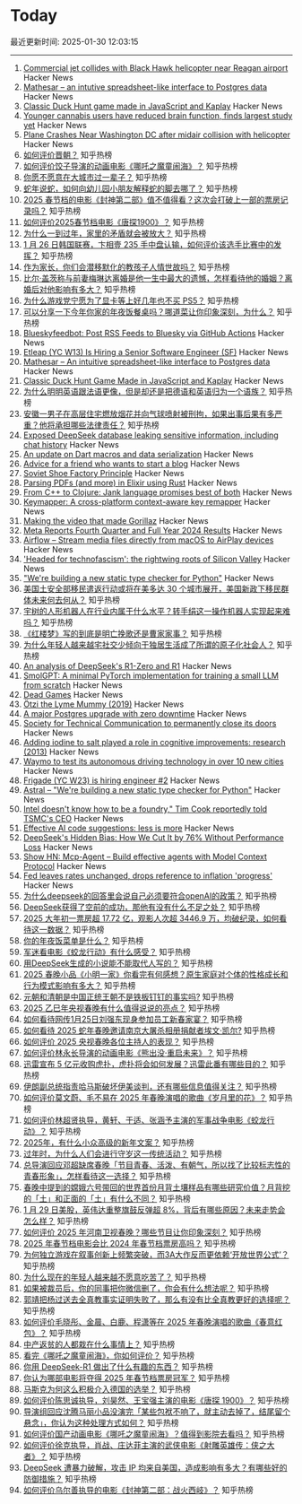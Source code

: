 # Today

最近更新时间: 2025-01-30 12:03:15

--- 
1. [Commercial jet collides with Black Hawk helicopter near Reagan airport](https://www.mediaite.com/news/breaking-commercial-jet-collides-with-police-chopper-near-reagan-airport/) Hacker News
2. [Mathesar – an intutive spreadsheet-like interface to Postgres data](https://github.com/mathesar-foundation/mathesar) Hacker News
3. [Classic Duck Hunt game made in JavaScript and Kaplay](https://jslegend.itch.io/duck-hunter) Hacker News
4. [Younger cannabis users have reduced brain function, finds largest study yet](https://newatlas.com/brain/young-adult-cannabis-brain-function/) Hacker News
5. [Plane Crashes Near Washington DC after midair collision with helicopter](https://www.nytimes.com/live/2025/01/29/us/plane-crash-washington-dc) Hacker News
6. [如何评价晋朝？](https://www.zhihu.com/question/303811337) 知乎热榜
7. [如何评价饺子导演的动画电影《哪吒之魔童闹海》？](https://www.zhihu.com/question/10693982829) 知乎热榜
8. [你愿不愿意在大城市过一辈子？](https://www.zhihu.com/question/6912710464) 知乎热榜
9. [蛇年说蛇，如何向幼儿园小朋友解释蛇的脚去哪了？](https://www.zhihu.com/question/10460104675) 知乎热榜
10. [2025 春节档的电影《封神第二部》值不值得看？这次会打破上一部的票房记录吗？](https://www.zhihu.com/question/10431084661) 知乎热榜
11. [如何评价2025春节档电影《唐探1900》？](https://www.zhihu.com/question/10714306638) 知乎热榜
12. [为什么一到过年，家里的矛盾就会被放大？](https://www.zhihu.com/question/9470076160) 知乎热榜
13. [1 月 26 日韩国联赛，卞相壹 235 手中盘认输，如何评价该选手比赛中的发挥？](https://www.zhihu.com/question/10672322913) 知乎热榜
14. [作为家长，你们会潜移默化的教孩子人情世故吗？](https://www.zhihu.com/question/7487972594) 知乎热榜
15. [比尔·盖茨称与前妻梅琳达离婚是他一生中最大的遗憾，怎样看待他的婚姻？离婚后对他影响有多大？](https://www.zhihu.com/question/10671044073) 知乎热榜
16. [为什么游戏党宁愿为了显卡等上好几年也不买 PS5？](https://www.zhihu.com/question/516192512) 知乎热榜
17. [可以分享一下今年你家的年夜饭餐桌吗？哪道菜让你印象深刻，为什么？](https://www.zhihu.com/question/10742266338) 知乎热榜
18. [Blueskyfeedbot: Post RSS Feeds to Bluesky via GitHub Actions](https://github.com/marketplace/actions/feed-to-bluesky) Hacker News
19. [Etleap (YC W13) Is Hiring a Senior Software Engineer (SF)](https://news.ycombinator.com/item?id=42873532) Hacker News
20. [Mathesar – An intuitive spreadsheet-like interface to Postgres data](https://github.com/mathesar-foundation/mathesar) Hacker News
21. [Classic Duck Hunt Game Made in JavaScript and Kaplay](https://jslegend.itch.io/duck-hunter) Hacker News
22. [为什么明明英语跟法语更像，但是却还是把德语和英语归为一个语族？](https://www.zhihu.com/question/477179463) 知乎热榜
23. [安徽一男子在高层住宅燃放烟花并向气球喷射被刑拘，如果出事后果有多严重？他将承担哪些法律责任？](https://www.zhihu.com/question/10693767229) 知乎热榜
24. [Exposed DeepSeek database leaking sensitive information, including chat history](https://www.wiz.io/blog/wiz-research-uncovers-exposed-deepseek-database-leak) Hacker News
25. [An update on Dart macros and data serialization](https://medium.com/dartlang/an-update-on-dart-macros-data-serialization-06d3037d4f12) Hacker News
26. [Advice for a friend who wants to start a blog](https://www.henrikkarlsson.xyz/p/start-a-blog) Hacker News
27. [Soviet Shoe Factory Principle](https://wiki.c2.com/?SovietShoeFactoryPrinciple) Hacker News
28. [Parsing PDFs (and more) in Elixir using Rust](https://www.chriis.dev/opinion/parsing-pdfs-in-elixir-using-rust) Hacker News
29. [From C++ to Clojure: Jank language promises best of both](https://thenewstack.io/from-c-to-clojure-new-language-promises-best-of-both/) Hacker News
30. [Keymapper: A cross-platform context-aware key remapper](https://github.com/houmain/keymapper) Hacker News
31. [Making the video that made Gorillaz](https://animationobsessive.substack.com/p/making-the-video-that-made-gorillaz) Hacker News
32. [Meta Reports Fourth Quarter and Full Year 2024 Results](https://investor.atmeta.com/investor-news/press-release-details/2025/Meta-Reports-Fourth-Quarter-and-Full-Year-2024-Results/default.aspx) Hacker News
33. [Airflow – Stream media files directly from macOS to AirPlay devices](https://airflow.app/) Hacker News
34. ['Headed for technofascism': the rightwing roots of Silicon Valley](https://www.theguardian.com/technology/ng-interactive/2025/jan/29/silicon-valley-rightwing-technofascism) Hacker News
35. ["We're building a new static type checker for Python"](https://twitter.com/charliermarsh/status/1884651482009477368) Hacker News
36. [美国土安全部移民遣返行动或将在美多达 30 个城市展开，美国新政下移民群体未来何去何从？](https://www.zhihu.com/question/10518043275) 知乎热榜
37. [宇树的人形机器人在行业内属于什么水平？转手绢这一操作机器人实现起来难吗？](https://www.zhihu.com/question/10775107971) 知乎热榜
38. [《红楼梦》写的到底是明亡挽歌还是曹家家事？](https://www.zhihu.com/question/667151455) 知乎热榜
39. [为什么年轻人越来越宅社交少倾向于独居生活成了所谓的原子化社会人？](https://www.zhihu.com/question/10663952009) 知乎热榜
40. [An analysis of DeepSeek's R1-Zero and R1](https://arcprize.org/blog/r1-zero-r1-results-analysis) Hacker News
41. [SmolGPT: A minimal PyTorch implementation for training a small LLM from scratch](https://github.com/Om-Alve/smolGPT) Hacker News
42. [Dead Games](https://garry.net/posts/dead-games) Hacker News
43. [Ötzi the Lyme Mummy (2019)](https://vetmed.illinois.edu/i-tick/2019/08/09/iceman-lyme-mummy-tattle-the-tick-blog/) Hacker News
44. [A major Postgres upgrade with zero downtime](https://www.instantdb.com/essays/pg_upgrade) Hacker News
45. [Society for Technical Communication to permanently close its doors](https://www.stc.org/) Hacker News
46. [Adding iodine to salt played a role in cognitive improvements: research (2013)](https://www.discovermagazine.com/health/how-adding-iodine-to-salt-boosted-americans-iq) Hacker News
47. [Waymo to test its autonomous driving technology in over 10 new cities](https://www.reuters.com/business/autos-transportation/alphabets-waymo-test-its-autonomous-driving-technology-over-10-new-cities-2025-01-29/) Hacker News
48. [Frigade (YC W23) is hiring engineer #2](https://www.ycombinator.com/companies/frigade/jobs/KUwAluN-senior-full-stack-engineer) Hacker News
49. [Astral – "We're building a new static type checker for Python"](https://twitter.com/charliermarsh/status/1884651482009477368) Hacker News
50. [Intel doesn't know how to be a foundry," Tim Cook reportedly told TSMC's CEO](https://www.tomshardware.com/tech-industry/tsmc-founder-says-tim-cook-told-him-intel-did-not-know-how-to-be-a-foundry) Hacker News
51. [Effective AI code suggestions: less is more](https://www.qodo.ai/blog/effective-code-suggestions-llms-less-is-more/) Hacker News
52. [DeepSeek's Hidden Bias: How We Cut It by 76% Without Performance Loss](https://www.hirundo.io/blog/deepseek-r1-debiased) Hacker News
53. [Show HN: Mcp-Agent – Build effective agents with Model Context Protocol](https://github.com/lastmile-ai/mcp-agent) Hacker News
54. [Fed leaves rates unchanged, drops reference to inflation 'progress'](https://www.reuters.com/markets/rates-bonds/fed-likely-keep-rates-steady-it-awaits-more-data-clarity-trump-policies-2025-01-29/) Hacker News
55. [为什么deepseek的回答里会说自己必须要符合openAI的政策？](https://www.zhihu.com/question/10345243086) 知乎热榜
56. [DeepSeek获得了空前的成功，那他有没有什么不足之处？](https://www.zhihu.com/question/10714927807) 知乎热榜
57. [2025 大年初一票房超 17.72 亿，观影人次超 3446.9 万，均破纪录，如何看待这一数据？](https://www.zhihu.com/question/10845942953) 知乎热榜
58. [你的年夜饭菜单是什么？](https://www.zhihu.com/question/39975003) 知乎热榜
59. [军迷看电影《蛟龙行动》有什么感受？](https://www.zhihu.com/question/10690251100) 知乎热榜
60. [用DeepSeek生成的小说能不能取代人写的？](https://www.zhihu.com/question/10754411661) 知乎热榜
61. [2025 春晚小品《小明一家》你看完有何感想？原生家庭对个体的性格成长和行为模式影响有多大？](https://www.zhihu.com/question/10785050735) 知乎热榜
62. [元朝和清朝是中国正统王朝不是铁板钉钉的事实吗?](https://www.zhihu.com/question/10759041814) 知乎热榜
63. [2025 乙巳年央视春晚有什么值得说说的亮点？](https://www.zhihu.com/question/10771375522) 知乎热榜
64. [如何看待网传1月25日刘强东现身参加员工新春家宴？](https://www.zhihu.com/question/10561872762) 知乎热榜
65. [如何看待 2025 蛇年春晚邀请南京大屠杀相册捐献者埃文·凯尔?](https://www.zhihu.com/question/10775579125) 知乎热榜
66. [如何评价 2025 央视春晚各位主持人的表现？](https://www.zhihu.com/question/10770813277) 知乎热榜
67. [如何评价林永长导演的动画电影《熊出没·重启未来》？](https://www.zhihu.com/question/662183444) 知乎热榜
68. [迅雷宣布 5 亿元收购虎扑，虎扑将会如何发展？迅雷此番有哪些目的？](https://www.zhihu.com/question/10745782038) 知乎热榜
69. [伊朗副总统指责哈马斯破坏伊美谈判，还有哪些信息值得关注？](https://www.zhihu.com/question/10455833179) 知乎热榜
70. [如何评价莫文蔚、毛不易在 2025 年春晚演唱的歌曲《岁月里的花》？](https://www.zhihu.com/question/10773575255) 知乎热榜
71. [如何评价林超贤执导，黄轩、于适、张涵予主演的军事战争电影《蛟龙行动》？](https://www.zhihu.com/question/10788157599) 知乎热榜
72. [2025年，有什么小众高级的新年文案？](https://www.zhihu.com/question/8805621913) 知乎热榜
73. [过年时，为什么人们会进行守岁这一传统活动？](https://www.zhihu.com/question/10117855830) 知乎热榜
74. [总导演回应邓超缺席春晚「节目青春、活泼、有朝气，所以找了比较标志性的青春形象」，怎样看待这一选择？](https://www.zhihu.com/question/10809176462) 知乎热榜
75. [春晚中提到的嫦娥六号带回的世界首份月背土壤样品有哪些研究价值？月背挖的「土」和正面的「土」有什么不同？](https://www.zhihu.com/question/658088633) 知乎热榜
76. [1 月 29 日美股，英伟达重整旗鼓反弹超 8%，背后有哪些原因？未来走势会怎么样？](https://www.zhihu.com/question/10803814934) 知乎热榜
77. [如何评价 2025 年河南卫视春晚？哪些节目让你印象深刻？](https://www.zhihu.com/question/10625393460) 知乎热榜
78. [2025 年春节档电影会比 2024 年春节档票房高吗？](https://www.zhihu.com/question/9055814483) 知乎热榜
79. [为何独立游戏在叙事创新上频繁突破，而3A大作反而更依赖‘开放世界公式’？](https://www.zhihu.com/question/10562418366) 知乎热榜
80. [为什么现在的年轻人越来越不愿意吃苦了？](https://www.zhihu.com/question/10760984999) 知乎热榜
81. [如果被裁员后，你的同事把你微信删了，你会有什么想法呢？](https://www.zhihu.com/question/10706612248) 知乎热榜
82. [郭靖把杨过送去全真教事实证明失败了，那么有没有比全真教更好的选择呢？](https://www.zhihu.com/question/10628234593) 知乎热榜
83. [如何评价毛晓彤、金晨、白鹿、程潇等在 2025 年春晚演唱的歌曲《春意红包》？](https://www.zhihu.com/question/10782486355) 知乎热榜
84. [中产返贫的人都栽在什么事情上？](https://www.zhihu.com/question/657234416) 知乎热榜
85. [看完《哪吒之魔童闹海》，你如何评价？](https://www.zhihu.com/question/10809675987) 知乎热榜
86. [你用 DeepSeek-R1 做出了什么有趣的东西？](https://www.zhihu.com/question/10595179764) 知乎热榜
87. [你认为哪部电影将夺得 2025 年春节档票房冠军？](https://www.zhihu.com/question/9247208774) 知乎热榜
88. [马斯克为何这么积极介入德国的选举？](https://www.zhihu.com/question/10665410096) 知乎热榜
89. [如何评价陈思诚执导，刘昊然、王宝强主演的电影《唐探 1900》？](https://www.zhihu.com/question/10693022226) 知乎热榜
90. [导演组回应沈腾马丽小品没演完「某些包袱不响了，就主动去掉了，结尾留个悬念」，你认为这种处理方式如何？](https://www.zhihu.com/question/10803282792) 知乎热榜
91. [如何评价国产动画电影《哪吒之魔童闹海》？值得到影院去看吗？](https://www.zhihu.com/question/9912332934) 知乎热榜
92. [如何评价徐克执导，肖战、庄达菲主演的武侠电影《射雕英雄传：侠之大者》？](https://www.zhihu.com/question/10693996991) 知乎热榜
93. [DeepSeek 遭暴力破解，攻击 IP 均来自美国，造成影响有多大？有哪些好的防御措施？](https://www.zhihu.com/question/10805792061) 知乎热榜
94. [如何评价乌尔善执导的电影《封神第二部：战火西岐》？](https://www.zhihu.com/question/10693989679) 知乎热榜
